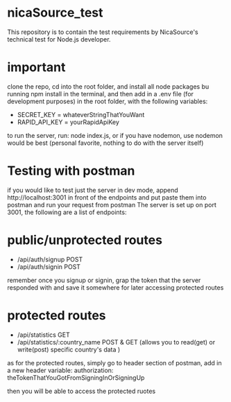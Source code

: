 # nicaSource_test

This repository is to contain the test requirements by NicaSource's technical test for Node.js developer. 

# important 
clone the repo, cd into the root folder, and install all node packages bu running npm install in the terminal,
 and then add in a .env file (for development purposes) in the root folder, with the following variables: 

- SECRET_KEY = whateverStringThatYouWant
- RAPID_API_KEY = yourRapidApiKey


to run the server, run: node index.js, or if you have nodemon, use nodemon would be best (personal favorite, nothing to do with the 
server itself)

# Testing with postman
if you would like to test just the server in dev mode, append http://localhost:3001 in front of the endpoints and put paste them 
into postman and run your request from
postman
The server is set up on port 3001, the following are a list of endpoints:
# public/unprotected routes
- /api/auth/signup POST
- /api/auth/signin POST

remember once you signup or signin, grap the token that the server responded with and save it somewhere for later 
accessing protected routes

# protected routes

- /api/statistics GET
- /api/statistics/:country_name POST & GET (allows you to read(get) or write(post) specific country's data )


as for the protected routes, simply go to header section of postman, add in a new header variable: 
authorization: theTokenThatYouGotFromSigningInOrSigningUp

then you will be able to access the protected ruotes 



